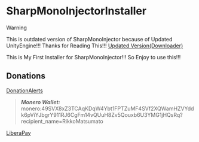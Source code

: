 # SharpMonoInjectorInstaller

> [!WARNING]
> This is outdated version of SharpMonoInjector because of Updated UnityEngine!!! Thanks for Reading This!!! [Updated Version(Downloader)](https://github.com/RikkoMatsumatoOfficial/SharpMonoInjector/releases/download/sminewversion_unityengine_release/sharpmonoinjector_newversionsetup.exe)

This is My First Installer for SharpMonoInjector!!! So Enjoy to use this!!!

## Donations

[DonationAlerts](https://donationalerts.com/r/rikkomatsumato)

> **_Monero Wallet:_** 
> monero:49SVX8xZ3TCAqKDqW4Ybt1FPTZuMF4SVf2XQWamHZVYddk6pViYJbgrY911RJ6CgFm14vQUuH8Zv5Qouxb6U3YMG1jHQsRq?recipient_name=RikkoMatsumato

[LiberaPay](https://liberapay.com/RikkoMatsumatoOfficial/donate)
